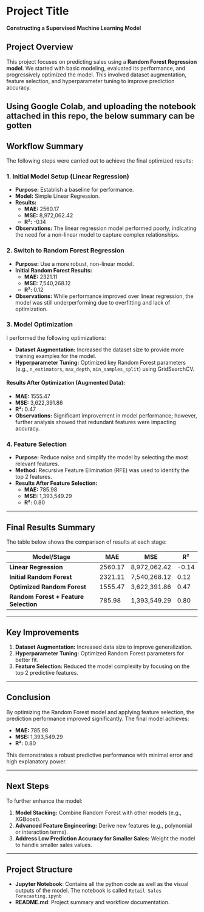 # Project Title
**Constructing a Supervised Machine Learning Model**

## Project Overview
This project focuses on predicting sales using a **Random Forest Regression model**. We started with basic modeling, evaluated its performance, and progressively optimized the model. This involved dataset augmentation, feature selection, and hyperparameter tuning to improve prediction accuracy.

## Using Google Colab, and uploading the notebook attached in this repo, the below summary can be gotten

## Workflow Summary
The following steps were carried out to achieve the final optimized results:

### 1. **Initial Model Setup (Linear Regression)**
- **Purpose:** Establish a baseline for performance.
- **Model:** Simple Linear Regression.
- **Results:**
  - **MAE:** 2560.17
  - **MSE:** 8,972,062.42
  - **R²:** -0.14
- **Observations:** The linear regression model performed poorly, indicating the need for a non-linear model to capture complex relationships.

### 2. **Switch to Random Forest Regression**
- **Purpose:** Use a more robust, non-linear model.
- **Initial Random Forest Results:**
  - **MAE:** 2321.11
  - **MSE:** 7,540,268.12
  - **R²:** 0.12
- **Observations:** While performance improved over linear regression, the model was still underperforming due to overfitting and lack of optimization.

### 3. **Model Optimization**
I performed the following optimizations:
- **Dataset Augmentation:** Increased the dataset size to provide more training examples for the model.
- **Hyperparameter Tuning:** Optimized key Random Forest parameters (e.g., `n_estimators`, `max_depth`, `min_samples_split`) using GridSearchCV.

#### Results After Optimization (Augmented Data):
- **MAE:** 1555.47
- **MSE:** 3,622,391.86
- **R²:** 0.47
- **Observations:** Significant improvement in model performance; however, further analysis showed that redundant features were impacting accuracy.

### 4. **Feature Selection**
- **Purpose:** Reduce noise and simplify the model by selecting the most relevant features.
- **Method:** Recursive Feature Elimination (RFE) was used to identify the top 2 features.
- **Results After Feature Selection:**
  - **MAE:** 785.98
  - **MSE:** 1,393,549.29
  - **R²:** 0.80

---

## Final Results Summary
The table below shows the comparison of results at each stage:

| Model/Stage                     | MAE       | MSE          | R²    |
|---------------------------------|-----------|--------------|-------|
| **Linear Regression**           | 2560.17   | 8,972,062.42 | -0.14 |
| **Initial Random Forest**       | 2321.11   | 7,540,268.12 | 0.12  |
| **Optimized Random Forest**     | 1555.47   | 3,622,391.86 | 0.47  |
| **Random Forest + Feature Selection** | 785.98    | 1,393,549.29 | 0.80  |

---

## Key Improvements
1. **Dataset Augmentation:** Increased data size to improve generalization.
2. **Hyperparameter Tuning:** Optimized Random Forest parameters for better fit.
3. **Feature Selection:** Reduced the model complexity by focusing on the top 2 predictive features.


---

## Conclusion
By optimizing the Random Forest model and applying feature selection, the prediction performance improved significantly. The final model achieves:
- **MAE:** 785.98
- **MSE:** 1,393,549.29
- **R²:** 0.80

This demonstrates a robust predictive performance with minimal error and high explanatory power.

---

## Next Steps
To further enhance the model:
1. **Model Stacking:** Combine Random Forest with other models (e.g., XGBoost).
2. **Advanced Feature Engineering:** Derive new features (e.g., polynomial or interaction terms).
3. **Address Low Prediction Accuracy for Smaller Sales:** Weight the model to handle smaller sales values.

---

## Project Structure
- **Jupyter Notebook**: Contains all the python code as well as the visual outputs of the model. The notebook is called `Retail Sales Forecasting.ipynb`
- **README.md**: Project summary and workflow documentation.
